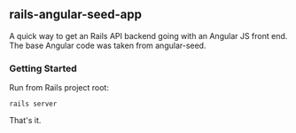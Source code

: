 ## rails-angular-seed-app

A quick way to get an Rails API backend going with an Angular JS front end. The base Angular code was taken from angular-seed.

### Getting Started

Run from Rails project root:

```
rails server
```

That's it.